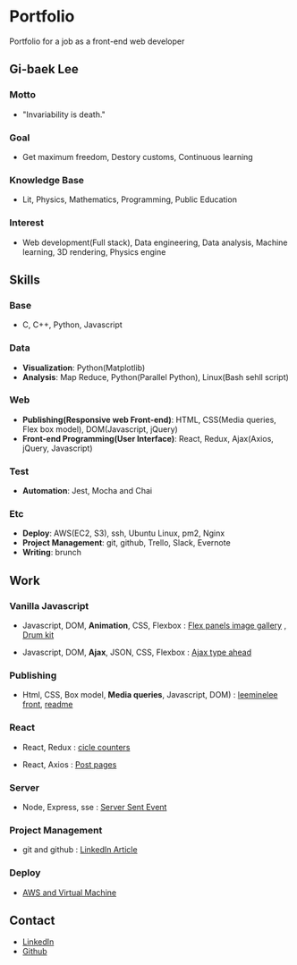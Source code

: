 # Portfolio
Portfolio for a job as a front-end web developer


## Gi-baek Lee

### Motto
- "Invariability is death."

### Goal
- Get maximum freedom, Destory customs, Continuous learning

### Knowledge Base
- Lit, Physics, Mathematics, Programming, Public Education

### Interest
- Web development(Full stack), Data engineering, Data analysis, Machine learning, 3D rendering, Physics engine


## Skills

### Base
- C, C++, Python, Javascript

### Data
- <b>Visualization</b>: Python(Matplotlib)
- <b>Analysis</b>: Map Reduce, Python(Parallel Python), Linux(Bash sehll script)

### Web
- <b>Publishing(Responsive web Front-end)</b>: HTML, CSS(Media queries, Flex box model), DOM(Javascript, jQuery)
- <b>Front-end Programming(User Interface)</b>: React, Redux, Ajax(Axios, jQuery, Javascript)

### Test
- <b>Automation</b>: Jest, Mocha and Chai

### Etc
- <b>Deploy</b>: AWS(EC2, S3), ssh, Ubuntu Linux, pm2, Nginx
- <b>Project Management</b>: git, github, Trello, Slack, Evernote
- <b>Writing</b>: brunch


## Work

### Vanilla Javascript
- Javascript, DOM, <b>Animation</b>, CSS, Flexbox
: [Flex panels image gallery](https://ginnyang2.github.io/javascript30-FlexPanelsImgGallery/)
, [Drum kit](https://ginnyang2.github.io/javascript30-drumKit/)

- Javascript, DOM, <b>Ajax</b>, JSON, CSS, Flexbox
: [Ajax type ahead](https://ginnyang2.github.io/javascript30-ajaxTypeAhead/)
 
### Publishing
- Html, CSS, Box model, <b>Media queries</b>, Javascript, DOM)
: [leeminelee front](https://ginnyang2.github.io/leeminelee_front/), [readme](https://github.com/ginNyang2/leeminelee_front)

### React
- React, Redux
: [cicle counters](https://ginnyang2.github.io/reactWithRedux_counterExample/)

- React, Axios
: [Post pages](https://ginnyang2.github.io/react-ajax-tutorial/)

### Server
- Node, Express, sse
: [Server Sent Event](https://ginnyang2.github.io/ServerSentEventAnimation/)

### Project Management
- git and github
: [LinkedIn Article](https://www.linkedin.com/pulse/how-manage-your-team-project-versiongit-gi-baek-lee/)

### Deploy
- [AWS and Virtual Machine](https://ginnyang2.github.io/deployUsingGithubAndAws/)


## Contact
- [LinkedIn](www.linkedin.com/in/gibaeklee)
- [Github](https://github.com/ginNyang2)

